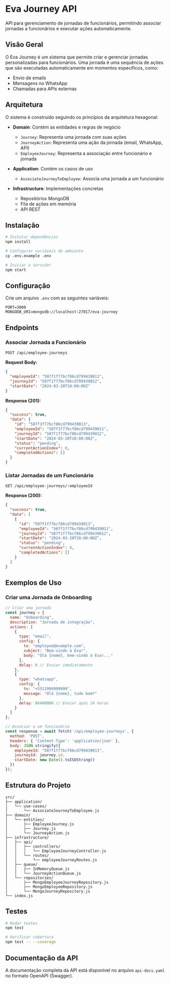 # Eva Journey API

API para gerenciamento de jornadas de funcionários, permitindo associar jornadas a funcionários e executar ações automaticamente.

## Visão Geral

O Eva Journey é um sistema que permite criar e gerenciar jornadas personalizadas para funcionários. Uma jornada é uma sequência de ações que são executadas automaticamente em momentos específicos, como:

- Envio de emails
- Mensagens no WhatsApp
- Chamadas para APIs externas

## Arquitetura

O sistema é construído seguindo os princípios da arquitetura hexagonal:

- **Domain**: Contém as entidades e regras de negócio
  - `Journey`: Representa uma jornada com suas ações
  - `JourneyAction`: Representa uma ação da jornada (email, WhatsApp, API)
  - `EmployeeJourney`: Representa a associação entre funcionário e jornada

- **Application**: Contém os casos de uso
  - `AssociateJourneyToEmployee`: Associa uma jornada a um funcionário

- **Infrastructure**: Implementações concretas
  - Repositórios MongoDB
  - Fila de ações em memória
  - API REST

## Instalação

```bash
# Instalar dependências
npm install

# Configurar variáveis de ambiente
cp .env.example .env

# Iniciar o servidor
npm start
```

## Configuração

Crie um arquivo `.env` com as seguintes variáveis:

```env
PORT=3000
MONGODB_URI=mongodb://localhost:27017/eva-journey
```

## Endpoints

### Associar Jornada a Funcionário

```http
POST /api/employee-journeys
```

**Request Body:**
```json
{
  "employeeId": "507f1f77bcf86cd799439011",
  "journeyId": "507f1f77bcf86cd799439012",
  "startDate": "2024-03-20T10:00:00Z"
}
```

**Response (201):**
```json
{
  "success": true,
  "data": {
    "id": "507f1f77bcf86cd799439013",
    "employeeId": "507f1f77bcf86cd799439011",
    "journeyId": "507f1f77bcf86cd799439012",
    "startDate": "2024-03-20T10:00:00Z",
    "status": "pending",
    "currentActionIndex": 0,
    "completedActions": []
  }
}
```

### Listar Jornadas de um Funcionário

```http
GET /api/employee-journeys/:employeeId
```

**Response (200):**
```json
{
  "success": true,
  "data": [
    {
      "id": "507f1f77bcf86cd799439013",
      "employeeId": "507f1f77bcf86cd799439011",
      "journeyId": "507f1f77bcf86cd799439012",
      "startDate": "2024-03-20T10:00:00Z",
      "status": "pending",
      "currentActionIndex": 0,
      "completedActions": []
    }
  ]
}
```

## Exemplos de Uso

### Criar uma Jornada de Onboarding

```javascript
// Criar uma jornada
const journey = {
  name: "Onboarding",
  description: "Jornada de integração",
  actions: [
    {
      type: "email",
      config: {
        to: "employee@example.com",
        subject: "Bem-vindo à Eva!",
        body: "Olá {nome}, bem-vindo à Eva!..."
      },
      delay: 0 // Enviar imediatamente
    },
    {
      type: "whatsapp",
      config: {
        to: "+5511999999999",
        message: "Olá {nome}, tudo bem?"
      },
      delay: 86400000 // Enviar após 24 horas
    }
  ]
};

// Associar a um funcionário
const response = await fetch('/api/employee-journeys', {
  method: 'POST',
  headers: { 'Content-Type': 'application/json' },
  body: JSON.stringify({
    employeeId: "507f1f77bcf86cd799439011",
    journeyId: journey.id,
    startDate: new Date().toISOString()
  })
});
```

## Estrutura do Projeto

```
src/
├── application/
│   └── use-cases/
│       └── AssociateJourneyToEmployee.js
├── domain/
│   └── entities/
│       ├── EmployeeJourney.js
│       ├── Journey.js
│       └── JourneyAction.js
├── infrastructure/
│   ├── api/
│   │   ├── controllers/
│   │   │   └── EmployeeJourneyController.js
│   │   └── routes/
│   │       └── employeeJourneyRoutes.js
│   ├── queue/
│   │   ├── InMemoryQueue.js
│   │   └── JourneyActionQueue.js
│   └── repositories/
│       ├── MongoEmployeeJourneyRepository.js
│       ├── MongoEmployeeRepository.js
│       └── MongoJourneyRepository.js
└── index.js
```

## Testes

```bash
# Rodar testes
npm test

# Verificar cobertura
npm test -- --coverage
```

## Documentação da API

A documentação completa da API está disponível no arquivo `api-docs.yaml` no formato OpenAPI (Swagger). 